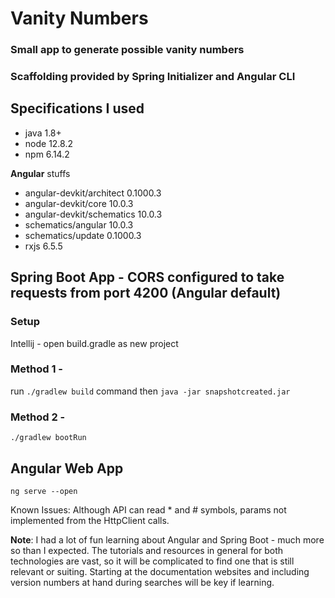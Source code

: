# Vanity Numbers
### Small app to generate possible vanity numbers
### Scaffolding provided by Spring Initializer and Angular CLI

## Specifications I used 
* java 1.8+
* node 12.8.2
* npm 6.14.2

**Angular** stuffs
* angular-devkit/architect    0.1000.3    
* angular-devkit/core         10.0.3
* angular-devkit/schematics   10.0.3
* schematics/angular          10.0.3
* schematics/update           0.1000.3
* rxjs                         6.5.5

## Spring Boot App - CORS configured to take requests from port 4200 (Angular default)
### Setup
Intellij - open build.gradle as new project

### Method 1 - 
run ```./gradlew build``` command 
then ```java -jar snapshotcreated.jar ```

### Method 2 - 
```./gradlew bootRun```

## Angular Web App
```ng serve --open```

Known Issues:
Although API can read * and # symbols, params not implemented from the HttpClient calls.

**Note**:
I had a lot of fun learning about Angular and Spring Boot - much more so than I expected. The tutorials and resources in general for both technologies are vast, so it will be complicated to find one that is still relevant or suiting. Starting at the documentation websites and including version numbers at hand during searches will be key if learning.

